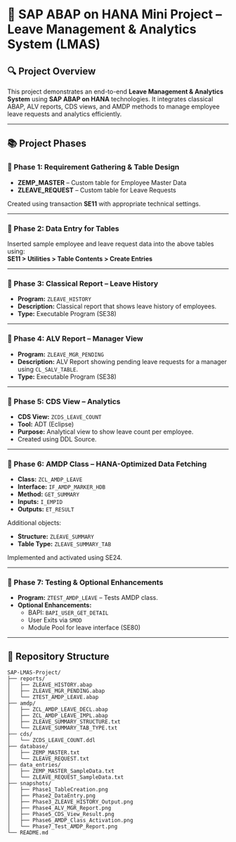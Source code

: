 # 🚀 SAP ABAP on HANA Mini Project – Leave Management & Analytics System (LMAS)

## 🔍 Project Overview

This project demonstrates an end-to-end **Leave Management & Analytics System** using **SAP ABAP on HANA** technologies. It integrates classical ABAP, ALV reports, CDS views, and AMDP methods to manage employee leave requests and analytics efficiently.

---

## 📚 Project Phases

### 📁 Phase 1: Requirement Gathering & Table Design

- **ZEMP_MASTER** – Custom table for Employee Master Data  
- **ZLEAVE_REQUEST** – Custom table for Leave Requests  

Created using transaction **SE11** with appropriate technical settings.

---

### 📁 Phase 2: Data Entry for Tables

Inserted sample employee and leave request data into the above tables using:  
**SE11 > Utilities > Table Contents > Create Entries**

---

### 📁 Phase 3: Classical Report – Leave History

- **Program:** `ZLEAVE_HISTORY`  
- **Description:** Classical report that shows leave history of employees.  
- **Type:** Executable Program (SE38)  

---

### 📁 Phase 4: ALV Report – Manager View

- **Program:** `ZLEAVE_MGR_PENDING`  
- **Description:** ALV Report showing pending leave requests for a manager using `CL_SALV_TABLE`.  
- **Type:** Executable Program (SE38)  

---

### 📁 Phase 5: CDS View – Analytics

- **CDS View:** `ZCDS_LEAVE_COUNT`  
- **Tool:** ADT (Eclipse)  
- **Purpose:** Analytical view to show leave count per employee.  
- Created using DDL Source.

---

### 📁 Phase 6: AMDP Class – HANA-Optimized Data Fetching

- **Class:** `ZCL_AMDP_LEAVE`  
- **Interface:** `IF_AMDP_MARKER_HDB`  
- **Method:** `GET_SUMMARY`  
- **Inputs:** `I_EMPID`  
- **Outputs:** `ET_RESULT`  

Additional objects:
- **Structure:** `ZLEAVE_SUMMARY`  
- **Table Type:** `ZLEAVE_SUMMARY_TAB`  

Implemented and activated using SE24.

---

### 📁 Phase 7: Testing & Optional Enhancements

- **Program:** `ZTEST_AMDP_LEAVE` – Tests AMDP class.  
- **Optional Enhancements:**
  - BAPI: `BAPI_USER_GET_DETAIL`
  - User Exits via `SMOD`
  - Module Pool for leave interface (SE80)

---

## 📂 Repository Structure

```plaintext
SAP-LMAS-Project/
├── reports/
│   ├── ZLEAVE_HISTORY.abap
│   ├── ZLEAVE_MGR_PENDING.abap
│   └── ZTEST_AMDP_LEAVE.abap
├── amdp/
│   ├── ZCL_AMDP_LEAVE_DECL.abap
│   ├── ZCL_AMDP_LEAVE_IMPL.abap
│   ├── ZLEAVE_SUMMARY_STRUCTURE.txt
│   └── ZLEAVE_SUMMARY_TAB_TYPE.txt
├── cds/
│   └── ZCDS_LEAVE_COUNT.ddl
├── database/
│   ├── ZEMP_MASTER.txt
│   └── ZLEAVE_REQUEST.txt
├── data_entries/
│   ├── ZEMP_MASTER_SampleData.txt
│   └── ZLEAVE_REQUEST_SampleData.txt
├── snapshots/
│   ├── Phase1_TableCreation.png
│   ├── Phase2_DataEntry.png
│   ├── Phase3_ZLEAVE_HISTORY_Output.png
│   ├── Phase4_ALV_MGR_Report.png
│   ├── Phase5_CDS_View_Result.png
│   ├── Phase6_AMDP_Class_Activation.png
│   └── Phase7_Test_AMDP_Report.png
└── README.md
